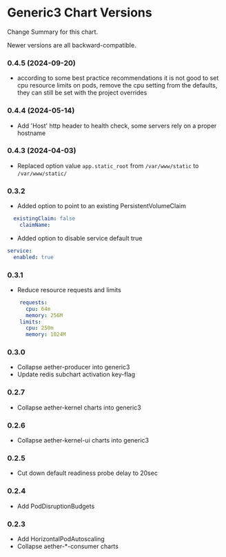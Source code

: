 # Generic3 Chart Versions

Change Summary for this chart.

Newer versions are all backward-compatible.

### 0.4.5 (2024-09-20)
- according to some best practice recommendations it is not good to set cpu resource limits on pods,
  remove the cpu setting from the defaults, they can still be set with the project overrides

### 0.4.4 (2024-05-14)
- Add 'Host' http header to health check, some servers rely on a proper hostname

### 0.4.3 (2024-04-03)
- Replaced option value `app.static_root` from `/var/www/static` to `/var/www/static/`

### 0.3.2
- Added option to point to an existing PersistentVolumeClaim
```yaml
  existingClaim: false
    claimName:
```
- Added option to disable service default true
```yaml
service:
  enabled: true
```

### 0.3.1
-  Reduce resource requests and limits
```yaml
    requests:
      cpu: 64m
      memory: 256M
    limits:
      cpu: 250m
      memory: 1024M
```

### 0.3.0
- Collapse aether-producer into generic3
- Update redis subchart activation key-flag

### 0.2.7
- Collapse aether-kernel charts into generic3

### 0.2.6
- Collapse aether-kernel-ui charts into generic3

### 0.2.5
- Cut down default readiness probe delay to 20sec

### 0.2.4
- Add PodDisruptionBudgets

### 0.2.3
- Add HorizontalPodAutoscaling
- Collapse aether-*-consumer charts
